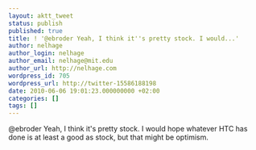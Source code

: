 ```yaml
---
layout: aktt_tweet
status: publish
published: true
title: ! '@ebroder Yeah, I think it''s pretty stock. I would...'
author: nelhage
author_login: nelhage
author_email: nelhage@mit.edu
author_url: http://nelhage.com
wordpress_id: 705
wordpress_url: http://twitter-15586188198
date: 2010-06-06 19:01:23.000000000 +02:00
categories: []
tags: []
---
```

@ebroder Yeah, I think it's pretty stock. I would hope whatever HTC has done is at least a good as stock, but that might be optimism.
